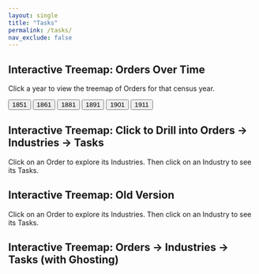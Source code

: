 ```yaml
---
layout: single
title: "Tasks"
permalink: /tasks/
nav_exclude: false
---
```


<script src="https://d3js.org/d3.v7.min.js"></script>

<h2>Interactive Treemap: Orders Over Time</h2>
<p>Click a year to view the treemap of Orders for that census year.</p>

<div style="margin-bottom: 1em;">
  <button onclick="loadYear(1851)">1851</button>
  <button onclick="loadYear(1861)">1861</button>
  <button onclick="loadYear(1881)">1881</button>
  <button onclick="loadYear(1891)">1891</button>
  <button onclick="loadYear(1901)">1901</button>
  <button onclick="loadYear(1911)">1911</button>
</div>

<div id="treemap-time"></div>

<script>
document.addEventListener("DOMContentLoaded", function () {
  // Attach event listeners to buttons
  document.getElementById('button-1851').addEventListener('click', function() {
    loadYear(1851);
  });
  document.getElementById('button-1861').addEventListener('click', function() {
    loadYear(1861);
  });
  document.getElementById('button-1881').addEventListener('click', function() {
    loadYear(1881);
  });
  document.getElementById('button-1891').addEventListener('click', function() {
    loadYear(1891);
  });
  document.getElementById('button-1901').addEventListener('click', function() {
    loadYear(1901);
  });
  document.getElementById('button-1911').addEventListener('click', function() {
    loadYear(1911);
  });
});

function loadYear(year) {
  console.log(`Loading year: ${year}`);  // Debugging

  d3.json(`/assets/data/orders_${year}.json`).then(data => {
    const root = d3.hierarchy(data)
      .sum(d => d.size)
      .sort((a, b) => b.value - a.value);

    d3.treemap()
      .size([960, 600])
      .paddingInner(2)(root);

    const svg = d3.select("#treemap-time");
    svg.selectAll("*").remove(); // Clear existing content

    const nodes = svg.selectAll("g")
      .data(root.children)
      .join("g")
      .attr("transform", d => `translate(${d.x0},${d.y0})`);

    nodes.append("rect")
      .attr("width", d => d.x1 - d.x0)
      .attr("height", d => d.y1 - d.y0)
      .attr("fill", d => d3.scaleOrdinal(d3.schemeCategory10)(d.data.name));

    nodes.append("text")
      .attr("x", 4)
      .attr("y", 18)
      .text(d => d.data.name)
      .attr("fill", "white");
  }).catch(err => {
    console.error("Error loading JSON:", err);
  });
}
</script>

<h2>Interactive Treemap: Click to Drill into Orders → Industries → Tasks</h2>
<p>Click on an Order to explore its Industries. Then click on an Industry to see its Tasks.</p>

<div id="treemap-deep"></div>

<script>
document.addEventListener("DOMContentLoaded", function () {
  const width = 960;
  const height = 600;
  const color = d3.scaleOrdinal(d3.schemeCategory10);
  const svg = d3.select("#treemap-deep")
    .append("svg")
    .attr("viewBox", [0, 0, width, height])
    .style("font-family", "sans-serif")
    .style("font-size", "14px");

  let group = svg.append("g");

  function draw(activeNode) {
    group.selectAll("*").remove();  // clear

    const level = activeNode.depth;
    const parent = activeNode.parent;
    const siblings = parent ? parent.children : fullRoot.children;

    // draw current siblings at this level
    const boxes = group.selectAll("g")
      .data(siblings)
      .join("g")
      .attr("transform", d => `translate(${d.x0},${d.y0})`)
      .style("cursor", d => d.children ? "pointer" : "default")
      .on("click", (event, d) => {
        event.stopPropagation();
        draw(d);
      });

    boxes.append("rect")
      .attr("width", d => d.x1 - d.x0)
      .attr("height", d => d.y1 - d.y0)
      .attr("fill", d => d === activeNode ? color(d.data.name) : "#ddd")
      .attr("stroke", "#fff");

    boxes.append("text")
      .attr("x", 4)
      .attr("y", 18)
      .text(d => d.data.name)
      .attr("fill", "white")
      .style("pointer-events", "none");

    if (activeNode.children) {
      const inner = group.append("g");

      inner.selectAll("g")
        .data(activeNode.children)
        .join("g")
        .attr("transform", d => `translate(${d.x0},${d.y0})`)
        .on("click", (event, d) => {
          if (d.children) draw(d);
          event.stopPropagation();
        })
        .call(g => {
          g.append("rect")
            .attr("width", d => d.x1 - d.x0)
            .attr("height", d => d.y1 - d.y0)
            .attr("fill", () => color(activeNode.data.name))
            .attr("stroke", "#fff");

          g.append("text")
            .attr("x", 4)
            .attr("y", 18)
            .text(d => d.data.name)
            .attr("fill", "white")
            .style("font-size", "12px")
            .style("pointer-events", "none");
        });

      svg.on("click", () => {
        if (activeNode.parent) draw(activeNode.parent);
      });
    }
  }

  // Load default data (1891)
  d3.json("/assets/data/orders_1881.json").then(data => {
    const fullRoot = d3.hierarchy(data)
      .sum(d => d.size || 0)
      .sort((a, b) => b.value - a.value);

    d3.treemap().size([width, height]).paddingInner(2)(fullRoot);

    draw(fullRoot);
  });
});
</script>



<h2>Interactive Treemap: Old Version </h2>
<p>Click on an Order to explore its Industries. Then click on an Industry to see its Tasks.</p>


<script src="https://d3js.org/d3.v7.min.js"></script>

<h2>Interactive Treemap: Orders → Industries → Tasks (with Ghosting)</h2>
<div id="treemap"></div>

<script>
document.addEventListener("DOMContentLoaded", function () {
  const width = 960;
  const height = 600;
  const color = d3.scaleOrdinal(d3.schemeCategory10);

  const svg = d3.select("#treemap")
    .append("svg")
    .attr("viewBox", [0, 0, width, height])
    .style("font-family", "sans-serif")
    .style("font-size", "14px");

  d3.json("/assets/data/Tasks.json").then(data => {
    const fullRoot = d3.hierarchy(data)
      .sum(d => d.size || 0)
      .sort((a, b) => b.value - a.value);

    d3.treemap()
      .size([width, height])
      .paddingInner(2)(fullRoot);

    const group = svg.append("g");

    draw(fullRoot);

    function draw(activeNode) {
      group.selectAll("*").remove();

      const level = activeNode.depth;
      const parent = activeNode.parent;
      const siblings = parent ? parent.children : fullRoot.children;

      // draw current siblings at this level
      const boxes = group.selectAll("g")
        .data(siblings)
        .join("g")
        .attr("transform", d => `translate(${d.x0},${d.y0})`)
        .style("cursor", d => d.children ? "pointer" : "default")
        .on("click", (event, d) => {
          event.stopPropagation();
          draw(d);
        });

      boxes.append("rect")
        .attr("width", d => d.x1 - d.x0)
        .attr("height", d => d.y1 - d.y0)
        .attr("fill", d => {
          if (d === activeNode) {
            const top = d.ancestors().slice(-2)[0]?.data.name || d.data.name;
            return color(top);
          }
          return level === 1 ? "#ddd" : "#aaa";
        })
        .attr("stroke", "#fff");

      boxes.append("text")
        .attr("x", 4)
        .attr("y", 18)
        .text(d => d.data.name)
        .attr("fill", d => d === activeNode ? "white" : "#444")
        .style("pointer-events", "none");

      if (activeNode.children) {
        const inner = group.append("g");

        inner.selectAll("g")
          .data(activeNode.children)
          .join("g")
          .attr("transform", d => `translate(${d.x0},${d.y0})`)
          .on("click", (event, d) => {
            if (d.children) draw(d);
            event.stopPropagation();
          })
          .call(g => {
            g.append("rect")
              .attr("width", d => d.x1 - d.x0)
              .attr("height", d => d.y1 - d.y0)
              .attr("fill", () => color(activeNode.data.name))
              .attr("stroke", "#fff");

            g.append("text")
              .attr("x", 4)
              .attr("y", 18)
              .text(d => d.data.name)
              .attr("fill", "white")
              .style("font-size", "12px")
              .style("pointer-events", "none");
          });

        svg.on("click", () => {
          if (activeNode.parent) draw(activeNode.parent);
        });
      }
    }
  }).catch(err => {
    console.error("Error loading JSON:", err);
  });
});
</script>

